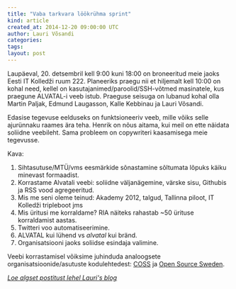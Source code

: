 ```yaml
---
title: "Vaba tarkvara löökrühma sprint"
kind: article
created_at: 2014-12-20 09:00:00 UTC
author: Lauri Võsandi
categories: 
tags: 
layout: post
---
```

<div class="document" id="vaba-tarkvara-lookruhma-sprint">
<!-- published: 2014-12-20 09:00:00 -->
<!-- tags: IT Kolled&#382;, Alvatal -->
<p>Laup&#228;eval, 20. detsembril kell 9:00 kuni 18:00 on broneeritud meie jaoks
Eesti IT Kolled&#382;i ruum 222.
Planeeriks praegu nii et hiljemalt kell 10:00 on kohal need,
kellel on kasutajanimed/paroolid/SSH-v&#245;tmed masinatele, kus praegune ALVATAL-i veeb istub.
Praeguse seisuga on lubanud kohal olla Martin Paljak, Edmund Laugasson, Kalle Kebbinau ja Lauri V&#245;sandi.</p>
<p>Edasise tegevuse eelduseks on funktsioneeriv veeb, mille v&#245;iks
selle ajur&#252;nnaku raames &#228;ra teha.
Henrik on n&#245;us aitama, kui meil on ette n&#228;idata soliidne veebileht.
Sama probleem on copywriteri kaasamisega meie tegevusse.</p>
<p>Kava:</p>
<ol class="arabic simple">
<li>Sihtasutuse/MT&#220;/vms eesm&#228;rkide s&#245;nastamine s&#245;ltumata l&#245;puks k&#228;iku minevast formaadist.</li>
<li>Korrastame Alvatali veebi: soliidne v&#228;ljan&#228;gemine, v&#228;rske sisu, Githubis ja RSS vood agregeeritud.</li>
<li>Mis me seni oleme teinud: Akademy 2012, talgud, Tallinna piloot, IT Kolled&#382;i tripleboot jms</li>
<li>Mis &#252;ritusi me korraldame? RIA n&#228;iteks rahastab ~50 &#252;rituse korraldamist aastas.</li>
<li>Twitteri voo automatiseerimine.</li>
<li>ALVATAL kui l&#252;hend vs <em>alvatal</em> kui br&#228;nd.</li>
<li>Organisatsiooni jaoks soliidse esindaja valimine.</li>
</ol>
<p>Veebi korrastamisel v&#245;iksime juhinduda analoogsete organisatsioonide/asutuste
kodulehtedest: <a class="reference external" href="http://coss.fi/">COSS</a> ja <a class="reference external" href="http://www.opensourcesweden.se/">Open Source Sweden</a>.</p>
</div>
<div class="author">
    <i><a href="http://lauri.vosandi.com/2014/12/vaba-tarkvara-lookruhma-sprint.html">Loe algset postitust lehel Lauri's blog</a></i>
</div>

